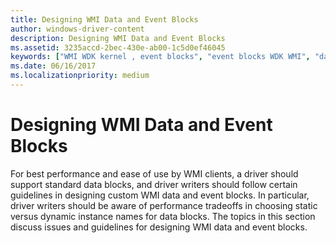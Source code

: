 ```yaml
---
title: Designing WMI Data and Event Blocks
author: windows-driver-content
description: Designing WMI Data and Event Blocks
ms.assetid: 3235accd-2bec-430e-ab00-1c5d0ef46045
keywords: ["WMI WDK kernel , event blocks", "event blocks WDK WMI", "data blocks WDK WMI", "WMI WDK kernel , data blocks", "blocks WDK WMI"]
ms.date: 06/16/2017
ms.localizationpriority: medium
---
```


# Designing WMI Data and Event Blocks





For best performance and ease of use by WMI clients, a driver should support standard data blocks, and driver writers should follow certain guidelines in designing custom WMI data and event blocks. In particular, driver writers should be aware of performance tradeoffs in choosing static versus dynamic instance names for data blocks. The topics in this section discuss issues and guidelines for designing WMI data and event blocks.

 

 




